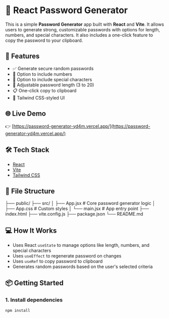 # 🔐 React Password Generator

This is a simple **Password Generator** app built with **React** and **Vite**. It allows users to generate strong, customizable passwords with options for length, numbers, and special characters. It also includes a one-click feature to copy the password to your clipboard.

## 🚀 Features

- ✅ Generate secure random passwords
- 🔢 Option to include numbers
- 🔣 Option to include special characters
- 📏 Adjustable password length (3 to 20)
- 📋 One-click copy to clipboard
- 🎨 Tailwind CSS-styled UI

## 🌐 Live Demo

👉 [https://password-generator-yd4m.vercel.app/](https://password-generator-yd4m.vercel.app/)

## 🛠 Tech Stack

- [React](https://reactjs.org/)
- [Vite](https://vitejs.dev/)
- [Tailwind CSS](https://tailwindcss.com/)

## 📁 File Structure

├── public/
├── src/
│ ├── App.jsx # Core password generator logic
│ ├── App.css # Custom styles
│ └── main.jsx # App entry point
├── index.html
├── vite.config.js
├── package.json
└── README.md

## 💻 How It Works

- Uses React `useState` to manage options like length, numbers, and special characters
- Uses `useEffect` to regenerate password on changes
- Uses `useRef` to copy password to clipboard
- Generates random passwords based on the user's selected criteria

## 📦 Getting Started

### 1. Install dependencies

```bash
npm install

